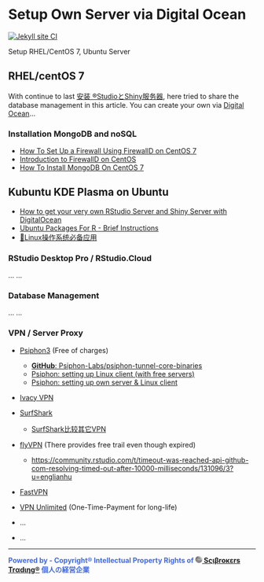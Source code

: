 
# Setup Own Server via Digital Ocean

[![Jekyll site CI](https://github.com/scibrokes/setup-centOS7-DO/actions/workflows/jekyll.yml/badge.svg)](https://github.com/scibrokes/setup-centOS7-DO/actions/workflows/jekyll.yml)

Setup RHEL/CentOS 7, Ubuntu Server

## RHEL/centOS 7

With continue to last [安装 ®StudioとShiny服务器](https://github.com/scibrokes/setup-rstudio-server), here tried to share the database management in this article. You can create your own via [Digital Ocean](https://m.do.co/c/aabb124120d0)...

### Installation MongoDB and noSQL

- [How To Set Up a Firewall Using FirewallD on CentOS 7](https://www.digitalocean.com/community/tutorials/how-to-set-up-a-firewall-using-firewalld-on-centos-7)
- [Introduction to FirewallD on CentOS](https://www.linode.com/docs/security/firewalls/introduction-to-firewalld-on-centos)
- [How To Install MongoDB On CentOS 7](http://www.unixmen.com/install-mongodb-centos-7)

## Kubuntu KDE Plasma on Ubuntu

- [How to get your very own RStudio Server and Shiny Server with DigitalOcean](https://deanattali.com/2015/05/09/setup-rstudio-shiny-server-digital-ocean)
- [Ubuntu Packages For R - Brief Instructions](https://cloud.r-project.org/bin/linux/ubuntu)
- [🐧Linux操作系统必备应用](https://www.jianshu.com/p/5837b4fbec3c)

### RStudio Desktop Pro / RStudio.Cloud

...
...

### Database Management

...
...

### VPN / Server Proxy

- [Psiphon3](https://www.psiphon3.com) (Free of charges)

    - [**GitHub**: Psiphon-Labs/psiphon-tunnel-core-binaries](https://github.com/Psiphon-Labs/psiphon-tunnel-core-binaries)
    - [Psiphon: setting up Linux client (with free servers)](https://blog.tanatos.org/posts/psiphon-free)
    - [Psiphon: setting up own server & Linux client](https://blog.tanatos.org/posts/psiphon-own)
- [Ivacy VPN](https://www.ivacy.com/download-vpn/linux-vpn)
- [SurfShark](https://surfshark.com/zh/download/linux)

    - [SurfShark比较其它VPN](https://surfshark.com/zh/vpn)

- [flyVPN](https://www.flyvpn.com/download/linux-vpn) (There provides free trail even though expired)

    - https://community.rstudio.com/t/timeout-was-reached-api-github-com-resolving-timed-out-after-10000-milliseconds/131096/3?u=englianhu
    
- [FastVPN](https://fastvpn.com/linux)
- [VPN Unlimited](https://www.vpnunlimited.com) (One-Time-Payment for long-life)
- ...
- ...

---

<span style='color:RoyalBlue'>**Powered by - Copyright® Intellectual Property Rights of [<img src="figure/Scibrokes.png" width="14"/> Sςιβrοκεrs Trαdιηg®](http://www.scibrokes.com) 個人の経営企業**</span>
